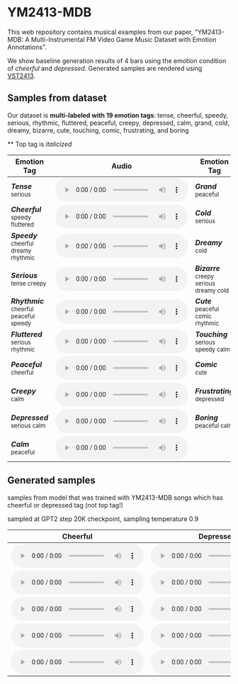 # YM2413-MDB

This web repository contains musical examples from our paper, "YM2413-MDB: A Multi-Instrumental FM Video Game Music Dataset with Emotion Annotations".

We show baseline generation results of 4 bars using the emotion condition of _cheerful_ and _depressed_. Generated samples are rendered using [VST2413](http://www.keijiro.tokyo/vst2413/).

## Samples from dataset
Our dataset is **multi-labeled with 19 emotion tags**: tense, cheerful, speedy, serious, rhythmic, fluttered, peaceful, creepy, depressed, calm, grand, cold, dreamy, bizarre, cute, touching, comic, frustrating, and boring

** Top tag is _italicized_

|<center>Emotion Tag</center>|<center>Audio</center>|<center>Emotion Tag</center>|<center>Audio</center>|
|---|:---|:---|:---|
|**_Tense_**  <br /> <font size="2">serious</font>|<audio controls><source src='./audio_dataset/01 Last Attack.mp3'></audio>|**_Grand_** <br /><font size="2">peaceful</font>|<audio controls><source src='./audio_dataset/04 The March of Heroes.mp3'></audio>|
|**_Cheerful_** <br /> <font size="2">speedy fluttered</font>|<audio controls><source src='./audio_dataset/01 Is it Domingo Today.mp3'></audio>|**_Cold_** <br /> <font size="2">serious</font>|<audio controls><source src='./audio_dataset/12 Game Over (Namco Logo, The Tower of Druaga).mp3'></audio>
|**_Speedy_** <br /><font size="2">cheerful dreamy rhythmic</font>|<audio controls><source src='./audio_dataset/Out Run (FM) - 01 - Magical Sound Shower.mp3'></audio>|**_Dreamy_** <br /><font size="2">cold</font>|<audio controls><source src='./audio_dataset/Golvellius - Valley of Doom (FM) - 12 - Winkle.mp3'></audio>|
|**_Serious_** <br /><font size="2">tense creepy</font>|<audio controls><source src='./audio_dataset/10 The Devastation (Area 4).mp3'></audio>|**_Bizarre_** <br /><font size="2">creepy serious dreamy cold</font>|<audio controls><source src='./audio_dataset/Kenseiden (FM) - 03 - Map.mp3'></audio>|
|**_Rhythmic_** <br /><font size="2">cheerful peaceful speedy</font>|<audio controls><source src='./audio_dataset/Dynamite Dux (FM) - 03 - Pseudo Japan.mp3'></audio>|**_Cute_** <br /><font size="2">peaceful comic rhythmic</font>|<audio controls><source src='./audio_dataset/Megumi Rescue (FM) - 06 - Bonus Stage.mp3'></audio>|
|**_Fluttered_** <br /><font size="2">serious rhythmic</font>|<audio controls><source src='./audio_dataset/06 Dass XXX.mp3'></audio>|**_Touching_** <br /><font size="2">serious speedy calm</font>|<audio controls><source src='./audio_dataset/12_Credits.mp3'></audio>|
|**_Peaceful_** <br /><font size="2">cheerful</font>|<audio controls><source src='./audio_dataset/03 Utility.mp3'></audio>|**_Comic_** <br /><font size="2">cute</font>|<audio controls><source src='./audio_dataset/Alex Kidd - The Lost Stars (FM) - 09 - Time Up _ The End.mp3'></audio>|
|**_Creepy_** <br /> <font size="2">calm</font>|<audio controls><source src='./audio_dataset/03 Sample 3.mp3'></audio>|**_Frustrating_**<br /><font size="2">depressed</font>|<audio controls><source src='./audio_dataset/Summer Games (FM) - 11 - Unused.mp3'></audio>|
|**_Depressed_** <br /> <font size="2">serious calm</font>|<audio controls><source src='./audio_dataset/06_Over.mp3'></audio>|**_Boring_** <br /><font size="2">peaceful calm</font>|<audio controls><source src='./audio_dataset/Kenseiden (FM) - 14 - Ending.mp3'></audio>|
|**_Calm_** <br /> <font size="2">peaceful</font>|<audio controls><source src='./audio_dataset/Space Harrier 3-D (FM) - 03 - Ending.mp3'></audio>||

## Generated samples
samples from model that was trained with YM2413-MDB songs which has cheerful or depressed tag (not top tag!)

sampled at GPT2 step 20K checkpoint, sampling temperature 0.9

|<center>Cheerful</center>|<center>Depressed</center>|
|---|:---|
|<audio controls><source src='./audio_dataset/06_Over.mp3'></audio>|<audio controls><source src='./audio_dataset/06_Over.mp3'></audio>|
|<audio controls><source src='./audio_dataset/06_Over.mp3'></audio>|<audio controls><source src='./audio_dataset/06_Over.mp3'></audio>|
|<audio controls><source src='./audio_dataset/06_Over.mp3'></audio>|<audio controls><source src='./audio_dataset/06_Over.mp3'></audio>|
|<audio controls><source src='./audio_dataset/06_Over.mp3'></audio>|<audio controls><source src='./audio_dataset/06_Over.mp3'></audio>|
|<audio controls><source src='./audio_dataset/06_Over.mp3'></audio>|<audio controls><source src='./audio_dataset/06_Over.mp3'></audio>|

